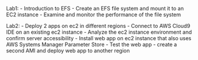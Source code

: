 Lab1:
	- Introduction to EFS
	- Create an EFS file system and mount it to an EC2 instance
	- Examine and monitor the performance of the file system
	
Lab2:
	- Deploy 2 apps on ec2 in different regions
	- Connect to AWS Cloud9 IDE on an existing ec2 instance
	- Analyze the ec2 instance environment and confirm server accessibility
	- Install web app on ec2 instance that also uses AWS Systems Manager Parameter Store
	- Test the web app
	- create a second AMI and deploy web app to another region
